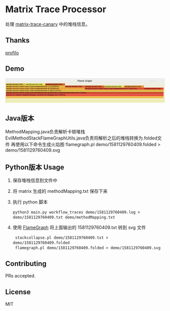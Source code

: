 # Matrix Trace Processor

处理  [matrix-trace-canary](https://github.com/Tencent/matrix/tree/master/matrix/matrix-android/matrix-trace-canary) 中的堆栈信息。

## Thanks

[profilo](https://github.com/facebookincubator/profilo)

## Demo

![demo](https://raw.githubusercontent.com/LinXiaoTao/matrix-trace-processor/master/demo/1581129760409.png)

## Java版本
MethodMapping.java负责解析卡顿堆栈
EvilMethodStackFlameGraphUtils.java负责将解析之后的堆栈转换为.folded文件
再使用以下命令生成火焰图
flamegraph.pl demo/1581129760409.folded > demo/1581129760409.svg

## Python版本 Usage

1. 保存堆栈信息到文件中

2. 将 matrix 生成的 methodMapping.txt 保存下来

3. 执行 python 脚本

   ``` shell
   python3 main.py workflow_traces demo/1581129760409.log > demo/1581129760409.txt demo/methodMapping.txt
   ```

4. 使用 [FlameGraph](https://github.com/brendangregg/FlameGraph) 将上面输出的 1581129760409.txt 转到 svg 文件

   ``` shell
    stackcollapse.pl demo/1581129760409.txt > demo/1581129760409.folded
    flamegraph.pl demo/1581129760409.folded > demo/1581129760409.svg
   ```

## Contributing

PRs accepted.

## License

MIT